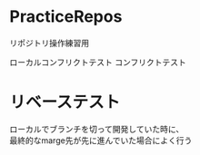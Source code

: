 ﻿# PracticeRepos
リポジトリ操作練習用

ローカルコンフリクトテスト
コンフリクトテスト

# リベーステスト
ローカルでブランチを切って開発していた時に、  
最終的なmarge先が先に進んでいた場合によく行う
